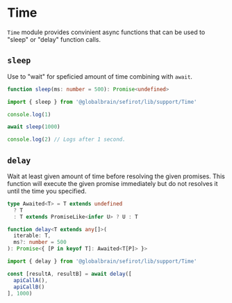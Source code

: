 # Time

`Time` module provides convinient async functions that can be used to "sleep" or "delay" function calls. 

## `sleep`

Use to "wait" for speficied amount of time combining with `await`.

```ts
function sleep(ms: number = 500): Promise<undefined>
```

```ts
import { sleep } from '@globalbrain/sefirot/lib/support/Time'

console.log(1)

await sleep(1000)

console.log(2) // Logs after 1 second.
```

## `delay`

Wait at least given amount of time before resolving the given promises. This function will execute the given promise immediately but do not resolves it until the time you specified.

```ts
type Awaited<T> = T extends undefined
  ? T
  : T extends PromiseLike<infer U> ? U : T

function delay<T extends any[]>(
  iterable: T,
  ms?: number = 500
): Promise<{ [P in keyof T]: Awaited<T[P]> }>
```

```ts
import { delay } from '@globalbrain/sefirot/lib/support/Time'

const [resultA, resultB] = await delay([
  apiCallA(),
  apiCallB()
], 1000)
```
